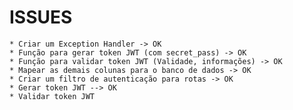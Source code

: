 # ISSUES
    * Criar um Exception Handler -> OK
    * Função para gerar token JWT (com secret_pass) -> OK
    * Função para validar token JWT (Validade, informações) -> OK
    * Mapear as demais colunas para o banco de dados -> OK
    * Criar um filtro de autenticação para rotas -> OK
    * Gerar token JWT --> OK
    * Validar token JWT
    
